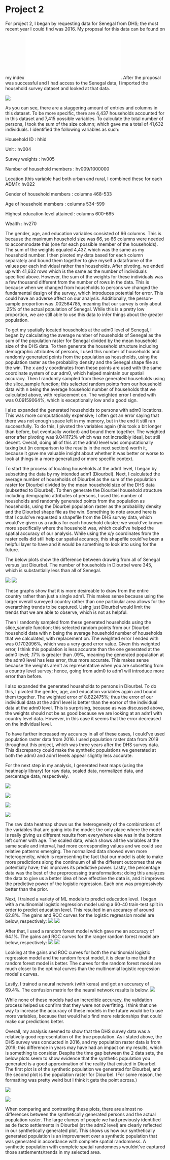 # Project 2

For project 2, I began by requesting data for Senegal from DHS; the most recent year I could find was 2016. My proposal for this data can be found on my index ![here](ProjectProposal2.md). 
After the proposal was successful and I had access to the Senegal data, I imported the household survey dataset and looked at that data.

![](variables.png)

As you can see, there are a staggering amount of entries and columns in this dataset. To be more specific, there are 4,437 households accounted for in this dataset and 7,415 possible variables. To calculate the total number of persons, I took the sum of the size column; which gave me a total of 41,632 individuals. I identified the following variables as such:

Household ID : hhid

Unit : hv004

Survey weights : hv005

Number of household members : hv009/1000000

Location (this variable had both urban and rural, I combined these for each ADM1): hv022

Gender of household members : columns 468-533

Age of household members : columns 534-599

Highest education level attained : columns 600-665

Wealth : hv270

The gender, age, and education variables consisted of 66 columns. This is because the maximum household size was 66, so 66 columns were needed to accommodate this (one for each possible member of the households). The sum of the weights equaled 4,437, which was the same as my household number. I then pivoted my data based for each column separately and bound them together to give myself a dataframe of the values per each individual rather than households. After pivoting, we ended up with 41,632 rows which is the same as the number of individuals specified above. However, the sum of the weights for these individuals was a few thousand different from the number of rows in the data. This is because when we changed from households to persons we changed the fundamental design of the survey, which introduces potential for error. This could have an adverse affect on our analysis. Additionally, the person-sample proportion was .002564785, meaning that our survey is only about .25% of the actual population of Senegal. While this is a pretty low proportion, we are still able to use this data to infer things about the greater population. 

To get my spatially located households at the adm0 level of Senegal, I began by calculating the average number of households of Senegal as the sum of the population raster for Senegal divided by the mean household size of the DHS data. To then generate the household structure including demographic attributes of persons, I used this number of households and randomly generated points from the population as households, using the population raster as the probability density and the Senegal shape file as the win. The x and y coordinates from these points are used with the same coordinate system of our adm0, which helped maintain our spatial accuracy. Then I randomly sampled from these generated households using the slice_sample function; this selected random points from our household data with n being the average household number of households that we calculated above, with replacement on. The weighted error I ended with was 0.09159064%, which is exceptionally low and a good sign.

I also expanded the generated households to persons with adm0 locations. This was more computationally expensive; I often got an error saying that there was not enough space left in my memory, but in the end it still ran successfully. To do this, I pivoted the variables again (this took a bit longer than before, but eventually worked) and bound them together. The weighted error after pivoting was 9.041172% which was not incredibly ideal, but still decent. Overall, doing all of this at the adm0 level was computationally taxing but (in comparison to the results in the next section) worth it, because it gave me valuable insight about whether it was better or worse to look at things in a more generalized or more specific context. 

To start the process of locating households at the adm1 level, I began by subsetting the data by my intended adm1 (Diourbel). Next, I calculated the average number of households of Diourbel as the sum of the population raster for Diourbel divided by the mean household size of the DHS data (subsetted to Diourbel). To then generate the Diourbel household structure including demgraphic attributes of persons, I used this number of households and randomly generated points from the population as households, using the Diourbel population raster as the probability density and the Diourbel shape file as the win. Something to note around here is that I could've requested a shapefile from the DHS survey data, which would've given us a radius for each household cluster; we would've known more specifically where the household was, which could've helped the spatial accuracy of our analysis. While using the x/y coordinates from the raster cells did still help our spatial accuracy, this shapefile could've been a helpful layer to have and it would be something to look into using for the future.

The below plots show the difference between drawing from all of Senegal versus just Diourbel. The number of households in Diourbel were 345, which is substantially less than all of Senegal.

![](diourbel_hhs) ![](diourbel_sampP)

These graphs show that it is more desireable to draw from the entire country rather than just a single adm1. This makes sense because using the larger overall surveyed country rather than one particular area allows for the overarching trends to be captured. Using just Diourbel would limit the trends that we are able to observe, which is not as helpful. 

Then I randomly sampled from these generated households using the slice_sample function; this selected random points from our Diourbel household data with n being the average household number of households that we calculated, with replacement on. The weighted error I ended with was 0.1702096%, which was a very good error value. Given this weighted error, I think this population is less accurate than the one generated at the adm0 level; .17% is greater than .09%, meaning the generated population at the adm0 level has less error, thus more accurate. This makes sense because the weights aren't as representative when you are subsetting from a country level survey; hence, going from adm0 to adm1 will introduce more error than before. 

I also expanded the generated households to persons in Diourbel. To do this, I pivoted the gender, age, and education variables again and bound them together. The weighted error of 8.822475%; thus the error of our individual data at the adm1 level is better than the eorror of the individual data at the adm0 level. This is surprising, because as was discussed above, the weights should not be as good because we are looking at an adm1 with country level data. However, in this case it seems that the error decreased on the individual level. 

To have further increased my accuracy in all of these cases, I could've used population raster data from 2016. I used population raster data from 2019 throughout this project, which was three years after the DHS survey data. This discrepancy could make the synthetic populations we generated at both the adm0 and adm1 levels appear slightly less accurate.

For the next step in my analysis, I generated heat maps (using the heatmaply library) for raw data, scaled data, normalized data, and percentage data, respectively. 

![](raw.png)

![](scale.png)

![](normal.png)

![](percent.png)

The raw data heatmap shows us the heterogeneity of the combinations of the variables that are going into the model; the only place where the model is really giving us different results from everywhere else was in the bottom left corner with age. The scaled data, which shows all the variables at the same scale and interval, had more corresponding values and we could see relative patterns emerging. The normalized data showed even more heterogeneity, which is representing the fact that our model is able to make more predictions along the continuum of all the different outcomes that we potentially have; this improves its predictive power. Lastly, the percentage data was the best of the preprocessing transformations; doing this analyzes the data to give us a better idea of how effective the data is, and it improves the predictive power of the logistic regression. Each one was progressively better than the prior.

Next, I trained a variety of ML models to predict education level. I began with a multinomial logistic regression model using a 60-40 train-test split in order to predict education level. This resulted in an accuracy of around 62.8%. The gains and ROC curves for the logistic regression model are below, respectively:
![](gain_m.png) ![](roc_m.png)

After that, I used a random forest model which gave me an accuracy of 64.1%. The gains and ROC curves for the ranger random forest model are below, respectively:
![](gain.png) ![](roc.png)

Looking at the gains and ROC curves for both the multinomial logistic regression model and the random forest model, it is clear to me that the random forest model is better. The curves for the random forest model are much closer to the optimal curves than the multinomial logistic regression model's curves.

Lastly, I trained a neural network (with keras) and got an accuracy of 69.4%. The confusion matrix for the neural network results is below.
![](neural_net_result.png)

While none of these models had an incredible accuracy, the validation process helped us confirm that they were not overfitting. I think that one way to increase the accuracy of these models in the future would be to use more variables, because that would help find more relationships that could make our predictions better.

Overall, my analysis seemed to show that the DHS survey data was a relatively good representation of the true population. As i stated above, the DHS survey was conducted in 2016, and my population raster data is from 2019; this difference in years may have had an impact on my results, which is something to consider. Despite the time gap between the 2 data sets, the below plots seem to show evidence that the synthetic population you generated is a good approximation of the reality that existed in Diourbel. The first plot is of the synthetic population we generated for Diourbel, and the second plot is the population raster for Diourbel. (For some reason, the formatting was pretty weird but I think it gets the point across.)

![](diourbel_1.png)

![](diourbel_2.png)

When comparing and contrasting these plots, there are almost no differences between the synthetically generated persons and the actual population raster. The large clumps of people we had previously identified as de facto settlements in Diourbel (at the adm2 level) are clearly reflected in our synthetically generated plot. This shows us how our synthetically generated population is an improvement over a synthetic population that was generated in accordance with complete spatial randomness. A synthetic population with complete spatial randomness wouldnt've captured those settlements/trends in my selected area.
